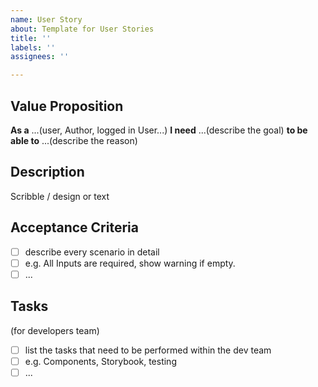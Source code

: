 ```yaml
---
name: User Story
about: Template for User Stories
title: ''
labels: ''
assignees: ''

---
```


## Value Proposition

**As a** ...(user, Author, logged in User...)
**I need** ...(describe the goal)
**to be able to** ...(describe the reason)

## Description

Scribble / design or text

## Acceptance Criteria

- [ ] describe every scenario in detail
- [ ] e.g. All Inputs are required, show warning if empty.
- [ ] ...

## Tasks

(for developers team)

- [ ] list the tasks that need to be performed within the dev team
- [ ] e.g. Components, Storybook, testing
- [ ] ...
